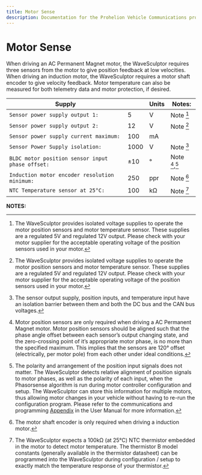 ```yaml
---
title: Motor Sense
description: Documentation for the Prohelion Vehicle Communications protocol
---
```


# Motor Sense

When driving an AC Permanent Magnet motor, the WaveSculptor requires three sensors from the motor to give position feedback at low velocities.  When driving an induction motor, the WaveSculptor requires a motor shaft encoder to give velocity feedback.  Motor temperature can also be measured for both telemetry data and motor protection, if desired.

| Supply                                           |      | Units | Notes:              |
|--------------------------------------------------|------|-------|---------------------|
| `Sensor power supply output 1:`	               | 5    | V     | Note [^9]           |
| `Sensor power supply output 2:`                  | 12   | V     | Note [^9]           |
| `Sensor power supply current maximum:`           | 100  | mA    |                     |
| `Sensor Power Supply isolation:`                 | 1000 | V     | Note [^10]          |
| `BLDC motor position sensor input phase offset:` | ±10  | °     | Note [^11],[^12]    |
| `Induction motor encoder resolution minimum:`    | 250  | ppr   | Note [^13]          |
| `NTC Temperature sensor at 25°C:`                | 100  | kΩ    | Note [^14]          |

__NOTES:__

[^9]:
    The WaveSculptor provides isolated voltage supplies to operate the motor position sensors and motor temperature sensor.  These supplies are a regulated 5V and regulated 12V output.  Please check with your motor supplier for the acceptable operating voltage of the position sensors used in your motor.

[^10]:
    The sensor output supply, position inputs, and temperature input have an isolation barrier between them and both the DC bus and the CAN bus voltages.

[^11]:
    Motor position sensors are only required when driving a AC Permanent Magnet motor.  Motor position sensors should be aligned such that the phase angle offset between each sensor’s output changing state, and the zero-crossing point of it’s appropriate motor phase, is no more than the specified maximum. This implies that the sensors are 120° offset (electrically, per motor pole) from each other under ideal conditions.

[^12]:
    The polarity and arrangement of the position input signals does not matter. The WaveSculptor detects relative alignment of position signals to motor phases, as well as the polarity of each input, when the Phasorsense algorithm is run during motor controller configuration and setup.  The WaveSculptor can store this information for multiple motors, thus allowing motor changes in your vehicle without having to re-run the configuration program.  Please refer to the communications and programming [Appendix](../User_Manual/85_Appendix_C.md) in the User Manual for more information.

[^13]:
    The motor shaft encoder is only required when driving a induction motor.

[^14]:
    The WaveSculptor expects a 100kΩ (at 25°C) NTC thermistor embedded in the motor to detect motor temperature.  The thermistor B model constants (generally available in the thermistor datasheet) can be programmed into the WaveSculptor during configuration / setup to exactly match the temperature response of your thermistor.
